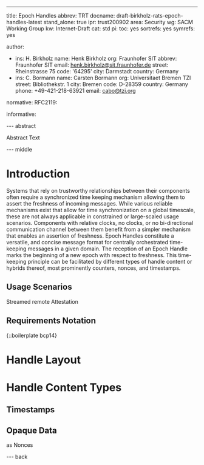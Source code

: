 ---
title: Epoch Handles
abbrev: TRT
docname: draft-birkholz-rats-epoch-handles-latest
stand_alone: true
ipr: trust200902
area: Security
wg: SACM Working Group
kw: Internet-Draft
cat: std
pi:
  toc: yes
  sortrefs: yes
  symrefs: yes

author:
- ins: H. Birkholz
  name: Henk Birkholz
  org: Fraunhofer SIT
  abbrev: Fraunhofer SIT
  email: henk.birkholz@sit.fraunhofer.de
  street: Rheinstrasse 75
  code: '64295'
  city: Darmstadt
  country: Germany
- ins: C. Bormann
  name: Carsten Bormann
  org: Universitaet Bremen TZI
  street: Bibliothekstr. 1
  city: Bremen
  code: D-28359
  country: Germany
  phone: +49-421-218-63921
  email: cabo@tzi.org

normative:
  RFC2119:

informative:

--- abstract

Abstract Text

--- middle

# Introduction

Systems that rely on trustworthy relationships between their components often require a synchronized time keeping mechanism allowing them to assert the freshness of incoming messages. While various reliable mechanisms exist that allow for time synchronization on a global timescale, these are not always applicable in constrained or large-scaled usage scenarios. Components with relative clocks, no clocks, or no bi-directional communication channel between them benefit from a simpler mechanism that enables an assertion of freshness. Epoch Handles constitute a versatile, and concise message format for centrally orchestrated time-keeping messages in a given domain. The reception of an Epoch Handle marks the beginning of a new epoch with respect to freshness. This time-keeping principle can be facilitated by different types of handle content or hybrids thereof, most prominently counters, nonces, and timestamps.

## Usage Scenarios

Streamed remote Attestation

## Requirements Notation

{::boilerplate bcp14}

# Handle Layout

# Handle Content Types

## Timestamps

## Opaque Data

as Nonces

--- back
